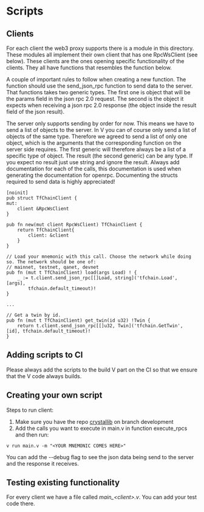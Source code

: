 # Scripts

## Clients

For each client the web3 proxy supports there is a module in this directory. These modules all implement their own client that has one RpcWsClient (see below). These clients are the ones opening specific functionality of the clients. They all have functions that resembles the function below. 

A couple of important rules to follow when creating a new function. The function should use the send_json_rpc function to send data to the server. That functions takes two generic types. The first one is object that will be the params field in the json rpc 2.0 request. The second is the object it expects when receiving a json rpc 2.0 response (the object inside the result field of the json result).

The server only supports sending by order for now. This means we have to send a list of objects to the server. In V you can of course only send a list of objects of the same type. Therefore we agreed to send a list of only one object, which is the arguments that the corresponding function on the server side requires. The first generic will therefore always be a list of a specific type of object. The result (the second generic) can be any type. If you expect no result just use string and ignore the result. Always add documentation for each of the calls, this documentation is used when generating the documentation for openrpc. Documenting the structs required to send data is highly appreciated!

```
[noinit]
pub struct TfChainClient {
mut:
	client &RpcWsClient
}

pub fn new(mut client RpcWsClient) TfChainClient {
	return TfChainClient{
		client: &client
	}
}

// Load your mnemonic with this call. Choose the network while doing so. The network should be one of:
// mainnet, testnet, qanet, devnet 
pub fn (mut t TfChainClient) load(args Load) ! {
	_ := t.client.send_json_rpc[[]Load, string]('tfchain.Load', [args],
		tfchain.default_timeout)!
}

...

// Get a twin by id. 
pub fn (mut t TfChainClient) get_twin(id u32) !Twin {
	return t.client.send_json_rpc[[]u32, Twin]('tfchain.GetTwin', [id], tfchain.default_timeout)!
}

```

## Adding scripts to CI

Please always add the scripts to the build V part on the CI so that we ensure that the V code always builds.

## Creating your own script

Steps to run client:
1) Make sure you have the repo [crystallib](https://github.com/freeflowuniverse/crystallib) on branch development
2) Add the calls you want to execute in main.v in function execute_rpcs and then run:

```
v run main.v -m "<YOUR MNEMONIC COMES HERE>"
```
You can add the --debug flag to see the json data being send to the server and the response it receives.

## Testing existing functionality

For every client we have a file called *main_\<client\>.v*. You can add your test code there.

